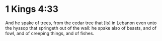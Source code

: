 # 1 Kings 4:33

And he spake of trees, from the cedar tree that [is] in Lebanon even unto the hyssop that springeth out of the wall: he spake also of beasts, and of fowl, and of creeping things, and of fishes.